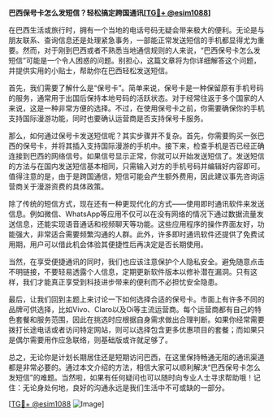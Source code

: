 **巴西保号卡怎么发短信？轻松搞定跨国通讯[[TG💪+ @esim1088](https://t.me/s/esim1088)]**

在巴西生活或旅行时，拥有一个当地的电话号码无疑会带来极大的便利。无论是与朋友联系、查询信息还是处理紧急事务，一部能正常发送短信的手机都显得尤为重要。然而，对于刚到巴西或者不熟悉当地通信规则的人来说，“巴西保号卡怎么发短信”可能是一个令人困惑的问题。别担心，这篇文章将为你详细解答这个问题，并提供实用的小贴士，帮助你在巴西轻松发送短信。

首先，我们需要了解什么是“保号卡”。简单来说，保号卡是一种保留原有手机号码的服务，通常用于出国后保持本地号码的活跃状态。对于经常往返于多个国家的人来说，这是一种非常方便的选择。不过，在使用保号卡之前，你需要确保你的手机支持国际漫游功能，同时也要确认运营商是否支持保号卡服务。

那么，如何通过保号卡发送短信呢？其实步骤并不复杂。首先，你需要购买一张巴西的保号卡，并将其插入支持国际漫游的手机中。接下来，检查手机是否已经正确连接到巴西的网络信号。如果信号显示正常，你就可以开始发送短信了。发送短信的方法与在国内发送短信基本相同，只需输入对方的手机号码并编辑好内容即可。值得注意的是，由于是跨国通信，短信可能会产生额外费用，因此建议事先咨询运营商关于漫游资费的具体政策。

除了传统的短信方式，现在还有一种更现代化的方式——使用即时通讯软件来发送信息。例如微信、WhatsApp等应用不仅可以在没有网络的情况下通过数据流量发送信息，还能实现语音通话和视频聊天等功能。这些应用程序的操作界面友好，功能强大，非常适合需要频繁沟通的人群。此外，许多即时通讯软件还提供了免费试用期，用户可以借此机会体验其便捷性后再决定是否长期使用。

当然，在享受便捷通讯的同时，我们也应该注意保护个人隐私安全。避免随意点击不明链接，不要轻易透露个人信息，定期更新软件版本以修补潜在漏洞。只有这样，我们才能真正享受到科技进步带来的便利而不必担忧安全隐患。

最后，让我们回到主题上来讨论一下如何选择合适的保号卡。市面上有许多不同的品牌可供选择，比如Vivo、Claro以及Oi等主流运营商。每个运营商都有自己的特色套餐和服务范围，因此在挑选时应根据自身需求做出合理判断。如果你经常需要拨打长途电话或者访问特定网站，则可以选择包含更多优惠项目的套餐；而如果只是偶尔需要用作应急联络，则基础版或许就足够了。

总之，无论你是计划长期居住还是短期访问巴西，在这里保持畅通无阻的通讯渠道都是非常必要的。通过本文介绍的方法，相信大家可以顺利解决“巴西保号卡怎么发短信”的难题。当然啦，如果有任何疑问也可以随时向专业人士寻求帮助哦！记住：无论身处何地，良好的沟通永远是我们生活中不可或缺的一部分。

[[TG💪+ @esim1088](https://t.me/s/esim1088) ![Image](https://i.postimg.cc/4NQfJmqS/Snipaste-2025-05-13-00-14-12.png)]